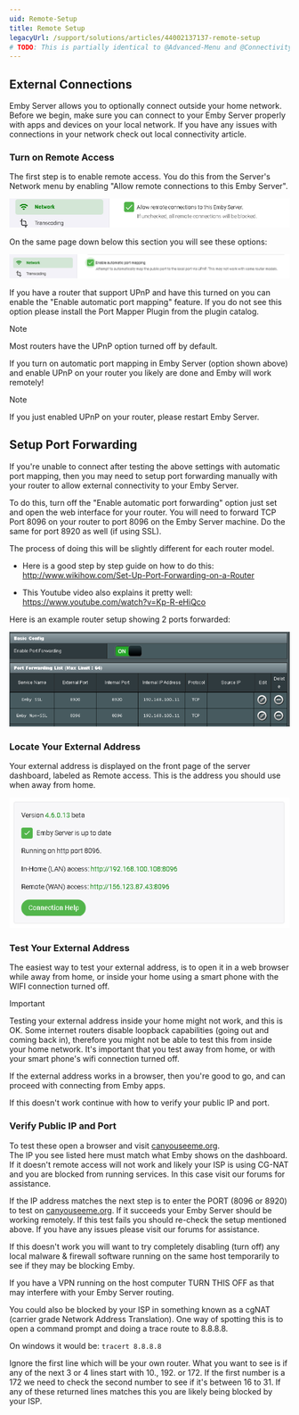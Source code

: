 ```yaml
---
uid: Remote-Setup
title: Remote Setup
legacyUrl: /support/solutions/articles/44002137137-remote-setup
# TODO: This is partially identical to @Advanced-Menu and @Connectivity
---
```


## External Connections

Emby Server allows you to optionally connect outside your home network. Before we begin, make sure you can connect to your Emby Server properly with apps and devices on your local network.
If you have any issues with connections in your network check out local connectivity article.

### Turn on Remote Access

The first step is to enable remote access. You do this from the Server's Network menu by enabling "Allow remote connections to this Emby Server". 

![Remote Setup1](images/server/remote_setup1.png)

On the same page down below this section you will see these options:

![Remote Setup2](images/server/remote_setup2.png)

If you have a router that support UPnP and have this turned on you can enable the "Enable automatic port mapping" feature. If you do not see this option please install the Port Mapper Plugin from the plugin catalog.  

> [!NOTE]
> Most routers have the UPnP option turned off by default.

If you turn on automatic port mapping in Emby Server (option shown above) and enable UPnP on your router you likely are done and Emby will work remotely!

> [!NOTE]
> If you just enabled UPnP on your router, please restart Emby Server.

## Setup Port Forwarding

If you're unable to connect after testing the above settings with automatic port mapping, then you may need to setup port forwarding manually with your router to allow external connectivity to your Emby Server.

To do this, turn off the "Enable automatic port forwarding" option just set and open the web interface for your router. You will need to forward TCP Port 8096 on your router to port 8096 on the Emby Server machine. Do the same for port 8920 as well (if using SSL).

The process of doing this will be slightly different for each router model. 

- Here is a good step by step guide on how to do this:
  http://www.wikihow.com/Set-Up-Port-Forwarding-on-a-Router

- This Youtube video also explains it pretty well:
  https://www.youtube.com/watch?v=Kp-R-eHiQco

Here is an example router setup showing 2 ports forwarded:

![Remote Setup3](images/server/remote_setup3.png)

### Locate Your External Address
Your external address is displayed on the front page of the server dashboard, labeled as Remote access. This is the address you should use when away from home.

![Remote Setup4](images/server/remote_setup4.png)

### Test Your External Address

The easiest way to test your external address, is to open it in a web browser while away from home, or inside your home using a smart phone with the WIFI connection turned off.

> [!IMPORTANT]
> Testing your external address inside your home might not work, and this is OK. Some internet routers disable loopback capabilities (going out and coming back in), therefore you might not be able to test this from inside your home network. It's important that you test away from home, or with your smart phone's wifi connection turned off.

If the external address works in a browser, then you're good to go, and can proceed with connecting from Emby apps.

If this doesn't work continue with how to verify your public IP and port.

### Verify Public IP and Port

To test these open a browser and visit [canyouseeme.org](http://example.com).  
The IP you see listed here must match what Emby shows on the dashboard.  If it doesn't remote access will not work and likely your ISP is using CG-NAT and you are blocked from running services.  In this case visit our forums for assistance.

If the IP address matches the next step is to enter the PORT (8096 or 8920) to test on [canyouseeme.org](http://example.com). If it succeeds your Emby Server should be working remotely.  If this test fails you should re-check the setup mentioned above. If you have any issues please visit our forums for assistance.

If this doesn't work you will want to try completely disabling (turn off) any local malware & firewall software running on the same host temporarily to see if they may be blocking Emby.

If you have a VPN running on the host computer TURN THIS OFF as that may interfere with your Emby Server routing.

You could also be blocked by your ISP in something known as a cgNAT (carrier grade Network Address Translation).  One way of spotting this is to open a command prompt and doing a trace route to 8.8.8.8.

On windows it would be: `tracert 8.8.8.8`

Ignore the first line which will be your own router.  What you want to see is if any of the next 3 or 4 lines start with 10., 192. or 172.  If the first number is a 172 we need to check the second number to see if it's between 16 to 31.  If any of these returned lines matches this you are likely being blocked by your ISP.
